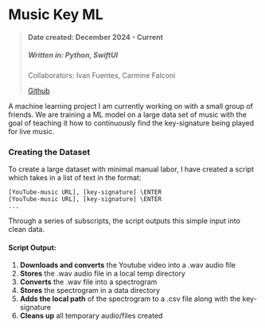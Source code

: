 # Music Key ML
> #### Date created: December 2024 - Current
>
> ##### Written in: **Python, SwiftUI**
>
> Collaborators: Ivan Fuentes, Carmine Falconi
>
> [Github](https://github.com/ElijahWood2003/audio-key-ml)

A machine learning project I am currently working on with a small group of friends. We are training a ML model on a large data set of music with the goal of teaching it how to continuously find the key-signature being played for live music.

### Creating the Dataset
To create a large dataset with minimal manual labor, I have created a script which takes in a list of text in the format: 
```
[YouTube-music URL], [key-signature] \ENTER
[YouTube-music URL], [key-signature] \ENTER
...
```
Through a series of subscripts, the script outputs this simple input into clean data.
#### Script Output:

1. **Downloads and converts** the Youtube video into a .wav audio file
2. **Stores** the .wav audio file in a local temp directory
3. **Converts** the .wav file into a spectrogram
4. **Stores** the spectrogram in a data directory
5. **Adds the local path** of the spectrogram to a .csv file along with the key-signature
6. **Cleans up** all temporary audio/files created